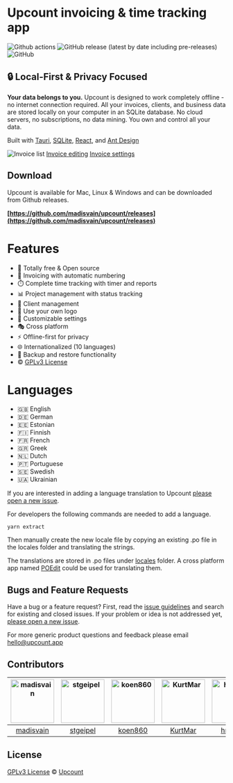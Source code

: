 
# Upcount invoicing & time tracking app

![Github actions](https://github.com/madisvain/upcount/workflows/publish/badge.svg) ![GitHub release (latest by date including pre-releases)](https://img.shields.io/github/v/release/madisvain/upcount?include_prereleases) ![GitHub](https://img.shields.io/github/license/madisvain/upcount)


## 🔒 Local-First & Privacy Focused

**Your data belongs to you.** Upcount is designed to work completely offline - no internet connection required. All your invoices, clients, and business data are stored locally on your computer in an SQLite database. No cloud servers, no subscriptions, no data mining. You own and control all your data.

Built with [Tauri](https://tauri.app/), [SQLite](https://www.sqlite.org/index.html), [React](https://reactjs.org/), and [Ant Design](https://ant.design/)

![Invoice list](https://www.upcount.app/screenshots/invoices.png)
[Invoice editing](https://www.upcount.app/screenshots/invoice-edit.png)
[Invoice settings](https://www.upcount.app/screenshots/settings.png)

## Download

Upcount is available for Mac, Linux & Windows and can be downloaded from Github releases.

**[https://github.com/madisvain/upcount/releases](https://github.com/madisvain/upcount/releases)**

# Features
* 🎯 Totally free & Open source
* 📄 Invoicing with automatic numbering
* ⏱️ Complete time tracking with timer and reports
* 📊 Project management with status tracking
* 👥 Client management
* 👾 Use your own logo
* 🍭 Customizable settings
* 🎭 Cross platform
* ⚡️ Offline-first for privacy
* 🌐 Internationalized (10 languages)
* 💾 Backup and restore functionality
* ©️ [GPLv3 License](https://github.com/madisvain/upcount/blob/main/LICENSE)

# Languages
* 🇬🇧 English
* 🇩🇪 German
* 🇪🇪 Estonian
* 🇫🇮 Finnish
* 🇫🇷 French
* 🇬🇷 Greek
* 🇳🇱 Dutch
* 🇵🇹 Portuguese
* 🇸🇪 Swedish
* 🇺🇦 Ukrainian

If you are interested in adding a language translation to Upcount [please open a new issue](https://github.com/madisvain/upcount/issues).

For developers the following commands are needed to add a language.

```shell
yarn extract
```

Then manually create the new locale file by copying an existing .po file in the locales folder and translating the strings.

The translations are stored in .po files under [locales](https://github.com/madisvain/upcount/tree/main/src/locales) folder. A cross platform app named [POEdit](https://poedit.net/) could be used for translating them.

## Bugs and Feature Requests

Have a bug or a feature request? First, read the [issue guidelines](https://github.com/madisvain/upcount/blob/main/CONTRIBUTING.md#using-the-issue-tracker) and search for existing and closed issues. If your problem or idea is not addressed yet, [please open a new issue](https://github.com/madisvain/upcount/issues).

For more generic product questions and feedback please email [hello@upcount.app](mailto:hello@upcount.app)


## Contributors

[<img alt="madisvain" src="https://avatars.githubusercontent.com/u/727994?v=4&s=100" width="100">](https://github.com/madisvain) |[<img alt="stgeipel" src="https://avatars.githubusercontent.com/u/46808966?v=4&s=100" width="100">](https://github.com/stgeipel) |[<img alt="koen860" src="https://avatars.githubusercontent.com/u/1337450?v=4&s=100" width="100">](https://github.com/koen860) |[<img alt="KurtMar" src="https://avatars.githubusercontent.com/u/10009649?v=4&s=100" width="100">](https://github.com/KurtMar) |[<img alt="hrenard" src="https://avatars.githubusercontent.com/u/7594435?v=4&s=100" width="100">](https://github.com/hrenard) |
:---:|:---:|:---:|:---:|:---:|
[madisvain](https://github.com/madisvain)|[stgeipel](https://github.com/stgeipel)|[koen860](https://github.com/koen860)|[KurtMar](https://github.com/KurtMar)|[hrenard](https://github.com/hrenard)|

## License

[GPLv3 License](https://github.com/madisvain/upcount/blob/main/LICENSE) &copy; [Upcount](https://upcount.app)
